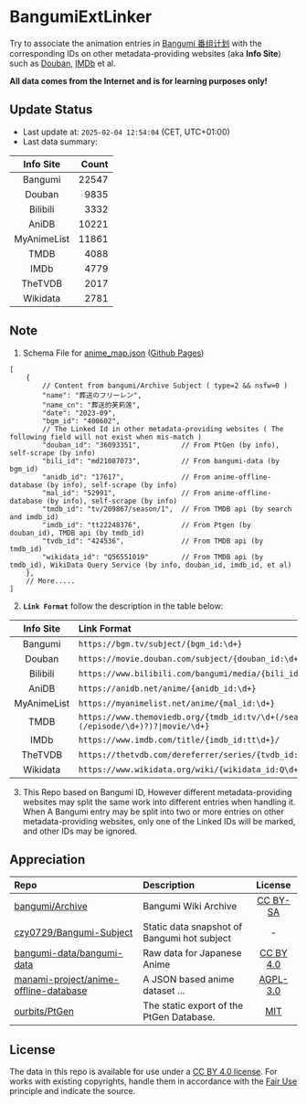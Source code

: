 # BangumiExtLinker

Try to associate the animation entries in [Bangumi 番组计划](https://bgm.tv/) with the corresponding IDs on other metadata-providing websites (aka **Info Site**) such as [Douban](https://movie.douban.com/), [IMDb](https://www.imdb.com/) et al.

**All data comes from the Internet and is for learning purposes only!**

## Update Status

- Last update at: `2025-02-04 12:54:04` (CET, UTC+01:00)
- Last data summary:

| Info Site | Count |
|:----:|----:|
| Bangumi | 22547 |
| Douban | 9835 |
| Bilibili | 3332 |
| AniDB | 10221 |
| MyAnimeList | 11861 |
| TMDB | 4088 |
| IMDb | 4779 |
| TheTVDB | 2017 |
| Wikidata | 2781 |

## Note

1. Schema File for [anime_map.json](/data/anime_map.json) ([Github Pages](https://rhilip.github.io/BangumiExtLinker/data/anime_map.json))

```json5
[
    {
        // Content from bangumi/Archive Subject ( type=2 && nsfw=0 )
        "name": "葬送のフリーレン",
        "name_cn": "葬送的芙莉莲",
        "date": "2023-09",
        "bgm_id": "400602",
        // The Linked Id in other metadata-providing websites ( The following field will not exist when mis-match )
        "douban_id": "36093351",          // From PtGen (by info), self-scrape (by info)
        "bili_id": "md21087073",          // From bangumi-data (by bgm_id)
        "anidb_id": "17617",              // From anime-offline-database (by info), self-scrape (by info)
        "mal_id": "52991",                // From anime-offline-database (by info), self-scrape (by info)
        "tmdb_id": "tv/209867/season/1",  // From TMDB api (by search and imdb_id)
        "imdb_id": "tt22248376",          // From Ptgen (by douban_id), TMDB api (by tmdb_id)
        "tvdb_id": "424536",              // From TMDB api (by tmdb_id)
        "wikidata_id": "Q56551019"        // From TMDB api (by tmdb_id), WikiData Query Service (by info, douban_id, imdb_id, et al)
    },
    // More.....
]
```

2. **`Link Format`** follow the description in the table below: 

| Info Site | Link Format |
|:----:|:----|
| Bangumi | `https://bgm.tv/subject/{bgm_id:\d+}` |
| Douban | `https://movie.douban.com/subject/{douban_id:\d+}/` |
| Bilibili | `https://www.bilibili.com/bangumi/media/{bili_id:md\d+}/` |
| AniDB | `https://anidb.net/anime/{anidb_id:\d+}` |
| MyAnimeList | `https://myanimelist.net/anime/{mal_id:\d+}`
| TMDB | `https://www.themoviedb.org/{tmdb_id:tv/\d+(/season/\d+(/episode/\d+)?)?\|movie/\d+}` |
| IMDb | `https://www.imdb.com/title/{imdb_id:tt\d+}/` |
| TheTVDB | `https://thetvdb.com/dereferrer/series/{tvdb_id:\d+}` |
| Wikidata | `https://www.wikidata.org/wiki/{wikidata_id:Q\d+}` |

3. This Repo based on Bangumi ID, However different metadata-providing websites may split the same work into different entries when handling it. 
When A Bangumi entry may be split into two or more entries on other metadata-providing websites, only one of the Linked IDs will be marked, and other IDs may be ignored.

## Appreciation

| Repo | Description | License |
|:---|:---|:---:|
| [bangumi/Archive](https://github.com/bangumi/Archive) | Bangumi Wiki Archive | [CC BY-SA](https://bgm.tv/about/copyright#columnA) |
| [czy0729/Bangumi-Subject](https://github.com/czy0729/Bangumi-Subject) | Static data snapshot of Bangumi hot subject | - |
| [bangumi-data/bangumi-data](https://github.com/bangumi-data/bangumi-data) | Raw data for Japanese Anime | [CC BY 4.0](https://github.com/bangumi-data/bangumi-data#license) |
| [manami-project/anime-offline-database](https://github.com/manami-project/anime-offline-database) | A JSON based anime dataset ... | [AGPL-3.0](https://github.com/manami-project/anime-offline-database/blob/master/LICENSE) |
| [ourbits/PtGen](https://github.com/ourbits/PtGen) | The static export of the PtGen Database. | [MIT](https://github.com/ourbits/PtGen/blob/main/LICENSE) |

## License

The data in this repo is available for use under a [CC BY 4.0 license](http://creativecommons.org/licenses/by/4.0/). For works with existing copyrights, handle them in accordance with the [Fair Use](http://en.wikipedia.org/wiki/Fair_use) principle and indicate the source.